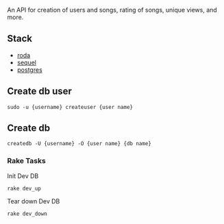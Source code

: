An API for creation of users and songs, rating of songs, unique views, and more.

## Stack
- [roda](https://github.com/jeremyevans/roda)
- [sequel](https://github.com/jeremyevans/sequel)
- [postgres](https://www.postgresql.org/)

## Create db user

```
sudo -u {username} createuser {user name}
```

## Create db

```
createdb -U {username} -O {user name} {db name}
```

### Rake Tasks

Init Dev DB
```
rake dev_up
```

Tear down Dev DB
```
rake dev_down
```
